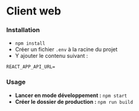 # Client web

### Installation

-   `npm install`
-   Créer un fichier `.env` à la racine du projet
-   Y ajouter le contenu suivant :

```
REACT_APP_API_URL=
```

### Usage

-   **Lancer en mode développement :** `npm start`
-   **Créer le dossier de production :** `npm run build`

